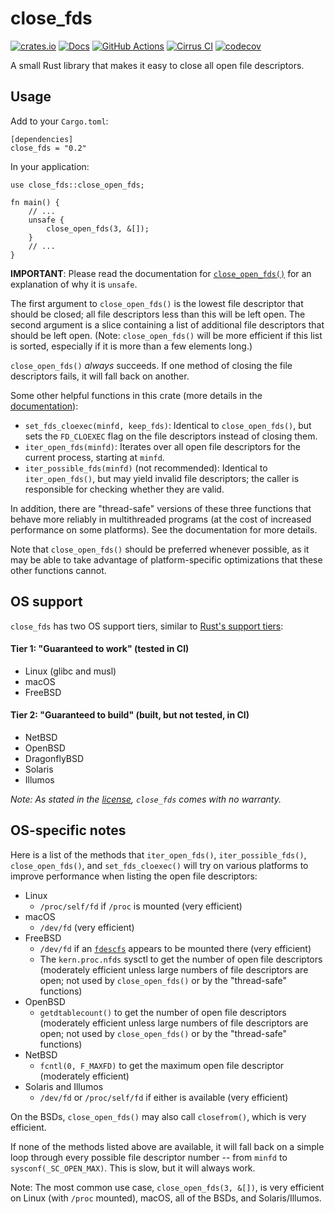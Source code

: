 # close_fds

[![crates.io](https://img.shields.io/crates/v/close_fds.svg)](https://crates.io/crates/close_fds)
[![Docs](https://docs.rs/close_fds/badge.svg)](https://docs.rs/close_fds)
[![GitHub Actions](https://github.com/cptpcrd/close_fds/workflows/CI/badge.svg?branch=master&event=push)](https://github.com/cptpcrd/close_fds/actions?query=workflow%3ACI+branch%3Amaster+event%3Apush)
[![Cirrus CI](https://api.cirrus-ci.com/github/cptpcrd/close_fds.svg?branch=master)](https://cirrus-ci.com/github/cptpcrd/close_fds)
[![codecov](https://codecov.io/gh/cptpcrd/close_fds/branch/master/graph/badge.svg)](https://codecov.io/gh/cptpcrd/close_fds)

A small Rust library that makes it easy to close all open file descriptors.

## Usage

Add to your `Cargo.toml`:

```
[dependencies]
close_fds = "0.2"
```

In your application:

```
use close_fds::close_open_fds;

fn main() {
    // ...
    unsafe {
        close_open_fds(3, &[]);
    }
    // ...
}
```

**IMPORTANT**: Please read the documentation for [`close_open_fds()`](http://docs.rs/close_fds/latest/close_fds/fn.close_open_fds.html) for an explanation of why it is `unsafe`.

The first argument to `close_open_fds()` is the lowest file descriptor that should be closed; all file descriptors less than this will be left open. The second argument is a slice containing a list of additional file descriptors that should be left open. (Note: `close_open_fds()` will be more efficient if this list is sorted, especially if it is more than a few elements long.)

`close_open_fds()` *always* succeeds. If one method of closing the file descriptors fails, it will fall back on another.

Some other helpful functions in this crate (more details in the [documentation](http://docs.rs/close_fds/latest)):

- `set_fds_cloexec(minfd, keep_fds)`: Identical to `close_open_fds()`, but sets the `FD_CLOEXEC` flag on the file descriptors instead of closing them.
- `iter_open_fds(minfd)`: Iterates over all open file descriptors for the current process, starting at `minfd`.
- `iter_possible_fds(minfd)` (not recommended): Identical to `iter_open_fds()`, but may yield invalid file descriptors; the caller is responsible for checking whether they are valid.

In addition, there are "thread-safe" versions of these three functions that behave more reliably in multithreaded programs (at the cost of increased performance on some platforms). See the documentation for more details.

Note that `close_open_fds()` should be preferred whenever possible, as it may be able to take advantage of platform-specific optimizations that these other functions cannot.

## OS support

`close_fds` has two OS support tiers, similar to [Rust's support tiers](https://forge.rust-lang.org/release/platform-support.html):

#### Tier 1: "Guaranteed to work" (tested in CI)

- Linux (glibc and musl)
- macOS
- FreeBSD

#### Tier 2: "Guaranteed to build"  (built, but not tested, in CI)

- NetBSD
- OpenBSD
- DragonflyBSD
- Solaris
- Illumos

*Note: As stated in the [license](LICENSE), `close_fds` comes with no warranty.*


## OS-specific notes

Here is a list of the methods that `iter_open_fds()`, `iter_possible_fds()`, `close_open_fds()`, and `set_fds_cloexec()` will try on various platforms to improve performance when listing the open file descriptors:

- Linux
    - `/proc/self/fd` if `/proc` is mounted (very efficient)
- macOS
    - `/dev/fd` (very efficient)
- FreeBSD
    - `/dev/fd` if an [`fdescfs`](https://www.freebsd.org/cgi/man.cgi?query=fdescfs) appears to be mounted there (very efficient)
    - The `kern.proc.nfds` sysctl to get the number of open file descriptors (moderately efficient unless large numbers of file descriptors are open; not used by `close_open_fds()` or by the "thread-safe" functions)
- OpenBSD
    - `getdtablecount()` to get the number of open file descriptors (moderately efficient unless large numbers of file descriptors are open; not used by `close_open_fds()` or by the "thread-safe" functions)
- NetBSD
    - `fcntl(0, F_MAXFD)` to get the maximum open file descriptor (moderately efficient)
- Solaris and Illumos
    - `/dev/fd` or `/proc/self/fd` if either is available (very efficient)

On the BSDs, `close_open_fds()` may also call `closefrom()`, which is very efficient.

If none of the methods listed above are available, it will fall back on a simple loop through every possible file descriptor number -- from `minfd` to `sysconf(_SC_OPEN_MAX)`. This is slow, but it will always work.

Note: The most common use case, `close_open_fds(3, &[])`, is very efficient on Linux (with `/proc` mounted), macOS, all of the BSDs, and Solaris/Illumos.
